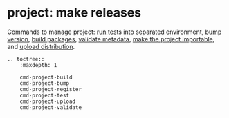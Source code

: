 # **project**: make releases

Commands to manage project: [run tests](cmd-project-test) into separated environment, [bump version](cmd-project-bump), [build packages](cmd-project-build), [validate metadata](cmd-project-validate), [make the project importable](cmd-project-register), and [upload distribution](cmd-project-upload).

```eval_rst
.. toctree::
    :maxdepth: 1

    cmd-project-build
    cmd-project-bump
    cmd-project-register
    cmd-project-test
    cmd-project-upload
    cmd-project-validate
```
